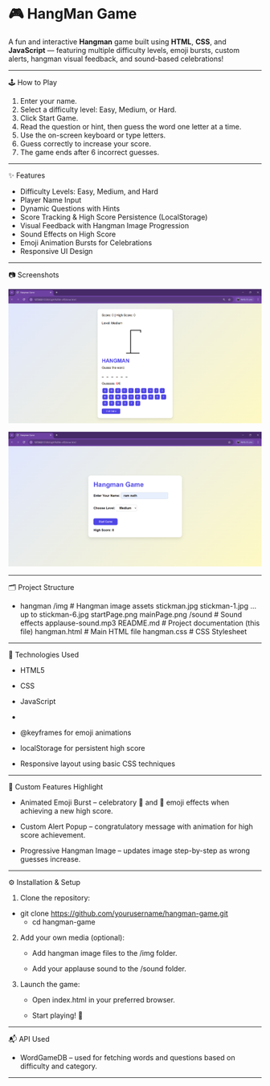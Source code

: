 # 🎮 HangMan Game

A fun and interactive **Hangman** game built using **HTML**, **CSS**, and **JavaScript** — featuring multiple difficulty levels, emoji bursts, custom alerts, hangman visual feedback, and sound-based celebrations!

---

🕹️ How to Play

1. Enter your name.
2. Select a difficulty level: Easy, Medium, or Hard.
3. Click Start Game.
4. Read the question or hint, then guess the word one letter at a time.
5. Use the on-screen keyboard or type letters.
6. Guess correctly to increase your score.
7. The game ends after 6 incorrect guesses.

---

✨ Features

- Difficulty Levels: Easy, Medium, and Hard
- Player Name Input
- Dynamic Questions with Hints
- Score Tracking & High Score Persistence (LocalStorage)
- Visual Feedback with Hangman Image Progression
- Sound Effects on High Score
- Emoji Animation Bursts for Celebrations
- Responsive UI Design

---

📷 Screenshots

![image alt](https://github.com/rozeensubedi/Hangman/blob/8ba6f4ff88c141eee0460b12b33c64ef780de150/img/startPage.png)

![image alt](https://github.com/rozeensubedi/Hangman/blob/8ba6f4ff88c141eee0460b12b33c64ef780de150/img/mainPage.png)

---

🗂️ Project Structure

- hangman
	/img                    	# Hangman image assets
		stickman.jpg
		stickman-1.jpg
		... up to stickman-6.jpg
		startPage.png
		mainPage.png
	/sound                  	# Sound effects
		applause-sound.mp3
	README.md               	# Project documentation (this file)
	hangman.html              	# Main HTML file
	hangman.css                	# CSS Stylesheet

---

🧰 Technologies Used

- HTML5

- CSS

- JavaScript

- <audio> tag for sound effects

- @keyframes for emoji animations

- localStorage for persistent high score

- Responsive layout using basic CSS techniques

 ---

💎 Custom Features Highlight

- Animated Emoji Burst – celebratory 🎉 and 🎊 emoji effects when achieving a new 	high score.

- Custom Alert Popup – congratulatory message with animation for high score 	achievement.

- Progressive Hangman Image – updates image step-by-step as wrong guesses 	increase.

---

⚙️ Installation & Setup

1. Clone the repository:

  - git clone https://github.com/yourusername/hangman-game.git
	- cd hangman-game

2. Add your own media (optional):

	- Add hangman image files to the /img folder.

	- Add your applause sound to the /sound folder.

3. Launch the game:

	- Open index.html in your preferred browser.

	- Start playing! 🎉

---

📬 API Used

- WordGameDB – used for fetching words and questions based on difficulty and category.

---



